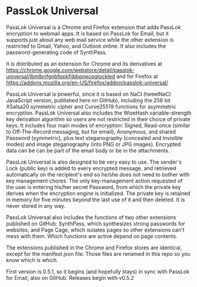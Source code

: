 # PassLok Universal
PassLok Universal is a Chrome and Firefox extension that adds PassLok encryption to webmail apps. It is based on PassLok for Email, but it supports just about any web mail service while the other extension is restricted to Gmail, Yahoo, and Outlook online. It also includes the password-generating code of SynthPass.

It is distributed as an extension for Chrome and its derivatives at https://chrome.google.com/webstore/detail/passlok-universal/lbmlbnfgnbfppkfijbbpnecpglockled and for Firefox at https://addons.mozilla.org/en-US/firefox/addon/passlok-universal/

PassLok Universal is powerful, since it is based on NaCl (tweetNaCl JavaScript version, published here on GitHub), including the 256 bit XSalsa20 symmetric cipher and Curve25519 functions for asymmetric encryption. PassLok Universal also includes the WiseHash variable-strength key derivation algorithm so users are not restricted in their choice of private keys. It includes four main modes of encryption: Signed, Read-once (similar to Off-The-Record messaging, but for email), Anonymous, and shared Password (symmetric), plus text steganography (concealed and Invisible modes) and image steganography (into PNG or JPG images). Encrypted data can be can be part of the email body or be in the attachments.

PassLok Universal is also designed to be very easy to use. The sender's Lock (public key) is added to every encrypted message, and retrieved automatically on the recipient's end so he/she does not need to bother with key management chores. The only key-management action requested of the user is entering his/her secret Password, from which the private key derives when the encryption engine is initialized. The private key is retained in memory for five minutes beyond the last use of it and then deleted. It is never stored in any way.

PassLok Universal also includes the functions of two other extensions published on GitHub: SynthPass, which synthesizes strong passwords for websites, and Page Cage, which isolates pages so other extensions can't mess with them. Which functions are active depend on page contents.

The extensions published in the Chrome and Firefox stores are identical, except for the manifest.json file. Those files are renamed in this repo so you know which is which.

First version is 0.5.1, so it begins (and hopefully stays) in sync with PassLok for Email, also on GitHub. Releases begin with v0.5.2
